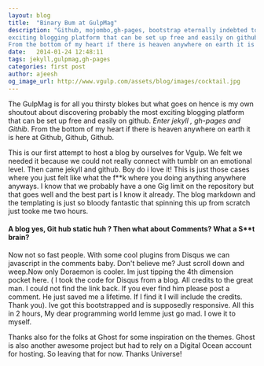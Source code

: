 ```yaml
---
layout: blog
title:  "Binary Bum at GulpMag"
description: "Github, mojombo,gh-pages, bootstrap eternally indebted to you. my own shoutout about discovering probably the most
exciting blogging platform that can be set up free and easily on github. *Enter jekyll , gh-pages and Githib*.
From the bottom of my heart if there is heaven anywhere on earth it is here at Github, Github, Github"
date:   2014-01-24 12:48:11
tags: jekyll,gulpmag,gh-pages
categories: first post
author: ajeesh
og_image_url: http://www.vgulp.com/assets/blog/images/cocktail.jpg
---
```


The GulpMag is for all you thirsty blokes but what goes on hence is my own shoutout about discovering probably the most
exciting blogging platform that can be set up free and easily on github. *Enter jekyll , gh-pages and Githib*.
From the bottom of my heart if there is heaven anywhere on earth it is here at Github, Github, Github.

This is our first attempt to host a blog by ourselves for Vgulp. We felt we needed it because we could not really
connect with tumblr on an emotional level. Then came jekyll and github. Boy do i love it! This is just those cases
where you just felt like what the f**k where you doing anything anywhere anyways. I know that we probably have a one
Gig limit on the repository but that goes well and the best part is I know it already. The blog markdown and the
templating is just so bloody fantastic that spinning this up from scratch just tooke me two hours.

#### A blog yes, Git hub static huh ? Then what about Comments? What a S**t brain?

Now not so fast people. With some cool plugins from Disqus we can javascript in the comments baby. Don't believe me?
Just scroll down and weep.Now only Doraemon is cooler. Im just tipping the 4th dimension pocket here.
( I took the code for Disqus from a blog. All credits to the great man. I could not find the link back.
If you ever find him please post a comment. He just saved me a lifetime. If I find it I will include the credits.
Thank you). Ive got this bootstrapped and is supposedly responsive. All this in 2 hours, My dear programming world lemme just go
mad. I owe it to myself.


Thanks also for the folks at Ghost for some inspiration on the themes. Ghost is also another awesome project but had
to rely on a Digital Ocean account for hosting. So leaving that for now. Thanks Universe!
